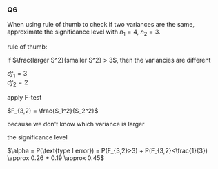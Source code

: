 ### Q6  

When using rule of thumb to check if two variances are the same, approximate the significance level with $n_1 = 4$, $n_2 = 3$.

rule of thumb:

if $\frac{larger S^2}{smaller S^2} > 3$, then the variancies are different  

$df_1 = 3$  
$df_2 = 2$  

apply F-test

$F_{3,2} = \frac{S_1^2}{S_2^2}$  

because we don't know which variance is larger

the significance level

$\alpha = P(\text{type I error}) = P(F_{3,2}>3) + P(F_{3,2}<\frac{1}{3}) \approx 0.26 + 0.19 \approx 0.45$  
